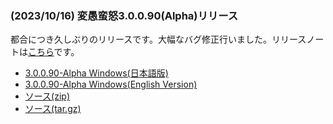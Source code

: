 
### (2023/10/16) 変愚蛮怒3.0.0.90(Alpha)リリース
都合につき久しぶりのリリースです。大幅なバグ修正行いました。リリースノートは[こちら](https://github.com/hengband/hengband/releases/tag/3.0.0.90-Alpha)です。

- [3.0.0.90-Alpha Windows(日本語版)](https://github.com/hengband/hengband/releases/download/3.0.0.90-Alpha/Hengband-3.0.0.90-Alpha-jp.zip)
- [3.0.0.90-Alpha Windows(English Version)](https://github.com/hengband/hengband/releases/download/3.0.0.90-Alpha/Hengband-3.0.0.90-Alpha-en.zip)
- [ソース(zip)](https://github.com/hengband/hengband/archive/refs/tags/3.0.0.90-Alpha.zip)
- [ソース(tar.gz)](https://github.com/hengband/hengband/archive/refs/tags/3.0.0.90-Alpha.tar.gz)

